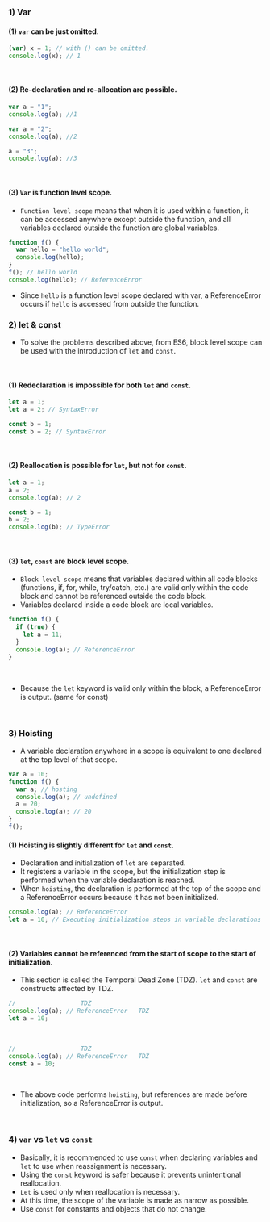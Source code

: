 ### 1) Var
#### (1) ```var``` can be just omitted.
```javascript
(var) x = 1; // with () can be omitted.
console.log(x); // 1
```
<br>

#### (2) Re-declaration and re-allocation are possible.
```javascript
var a = "1";
console.log(a); //1

var a = "2";
console.log(a); //2

a = "3";
console.log(a); //3
```
<br>

#### (3) ```Var``` is function level scope.
* ```Function level scope``` means that when it is used within a function, it can be accessed anywhere except outside the function, and all variables declared outside the function are global variables.
```javascript
function f() {
  var hello = "hello world";
  console.log(hello);
}
f(); // hello world
console.log(hello); // ReferenceError
```
* Since ```hello``` is a function level scope declared with var, a ReferenceError occurs if ```hello``` is accessed from outside the function.

### 2) let & const
* To solve the problems described above, from ES6, block level scope can be used with the introduction of ```let``` and ```const```.
<br>

#### (1) Redeclaration is impossible for both ```let``` and ```const```.
```javascript
let a = 1;
let a = 2; // SyntaxError

const b = 1;
const b = 2; // SyntaxError
```
<br>

#### (2) Reallocation is possible for ```let```, but not for ```const```.
```javascript
let a = 1;
a = 2;
console.log(a); // 2

const b = 1;
b = 2;
console.log(b); // TypeError
```
<br>

#### (3) ```let```, ```const``` are block level scope.
* ```Block level scope``` means that variables declared within all code blocks (functions, if, for, while, try/catch, etc.) are valid only within the code block and cannot be referenced outside the code block.
* Variables declared inside a code block are local variables.
```javascript
function f() {
  if (true) {
    let a = 11;
  }
  console.log(a); // ReferenceError
}
```
<br>

* Because the ```let``` keyword is valid only within the block, a ReferenceError is output. (same for const)
<br>

### 3) Hoisting
* A variable declaration anywhere in a scope is equivalent to one declared at the top level of that scope.
```javascript
var a = 10;
function f() {
  var a; // hosting
  console.log(a); // undefined
  a = 20;
  console.log(a); // 20
}
f();
```

#### (1) Hoisting is slightly different for ```let``` and ```const```.
* Declaration and initialization of ```let``` are separated.
* It registers a variable in the scope, but the initialization step is performed when the variable declaration is reached.
* When ```hoisting```, the declaration is performed at the top of the scope and a ReferenceError occurs because it has not been initialized.
```javascript
console.log(a); // ReferenceError
let a = 10; // Executing initialization steps in variable declarations
```
<br>

#### (2) Variables cannot be referenced from the start of scope to the start of initialization.
* This section is called the Temporal Dead Zone (TDZ). ```let``` and ```const``` are constructs affected by TDZ.
```javascript
// 					TDZ
console.log(a); // ReferenceError	TDZ
let a = 10;
```
<br>

```javascript
// 					TDZ
console.log(a); // ReferenceError	TDZ
const a = 10;
```
<br>

* The above code performs ```hoisting```, but references are made before initialization, so a ReferenceError is output.
<br>

### 4) ```var``` vs ```let``` vs ```const```

* Basically, it is recommended to use ```const``` when declaring variables and ```let``` to use when reassignment is necessary.
* Using the ```const``` keyword is safer because it prevents unintentional reallocation.
* ```Let``` is used only when reallocation is necessary.
* At this time, the scope of the variable is made as narrow as possible.
* Use ```const``` for constants and objects that do not change.
